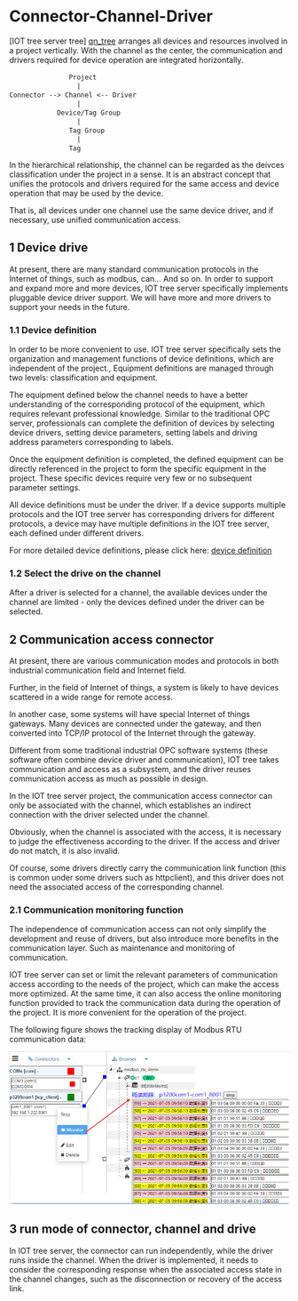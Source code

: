 

Connector-Channel-Driver
==




[IOT tree server tree] [qn_tree] arranges all devices and resources involved in a project vertically. With the channel as the center, the communication and drivers required for device operation are integrated horizontally.


```
               Project
                 |
Connector --> Channel <-- Driver
                 |
            Device/Tag Group
                 |
               Tag Group
                 |
               Tag
```



In the hierarchical relationship, the channel can be regarded as the deivces classification under the project in a sense. It is an abstract concept that unifies the protocols and drivers required for the same access and device operation that may be used by the device.

That is, all devices under one channel use the same device driver, and if necessary, use unified communication access.




## 1 Device drive

At present, there are many standard communication protocols in the Internet of things, such as modbus, can... And so on. In order to support and expand more and more devices, IOT tree server specifically implements pluggable device driver support. We will have more and more drivers to support your needs in the future.




### 1.1 Device definition

In order to be more convenient to use. IOT tree server specifically sets the organization and management functions of device definitions, which are independent of the project., Equipment definitions are managed through two levels: classification and equipment.

The equipment defined below the channel needs to have a better understanding of the corresponding protocol of the equipment, which requires relevant professional knowledge. Similar to the traditional OPC server, professionals can complete the definition of devices by selecting device drivers, setting device parameters, setting labels and driving address parameters corresponding to labels.

Once the equipment definition is completed, the defined equipment can be directly referenced in the project to form the specific equipment in the project. These specific devices require very few or no subsequent parameter settings.

All device definitions must be under the driver. If a device supports multiple protocols and the IOT tree server has corresponding drivers for different protocols, a device may have multiple definitions in the IOT tree server, each defined under different drivers.


For more detailed device definitions, please click here: 
[device definition][qn_devdef]



### 1.2 Select the drive on the channel

After a driver is selected for a channel, the available devices under the channel are limited - only the devices defined under the driver can be selected.




## 2 Communication access connector

At present, there are various communication modes and protocols in both industrial communication field and Internet field.

Further, in the field of Internet of things, a system is likely to have devices scattered in a wide range for remote access.

In another case, some systems will have special Internet of things gateways. Many devices are connected under the gateway, and then converted into TCP/IP protocol of the Internet through the gateway.

Different from some traditional industrial OPC software systems (these software often combine device driver and communication), IOT tree takes communication and access as a subsystem, and the driver reuses communication access as much as possible in design.

In the IOT tree server project, the communication access connector can only be associated with the channel, which establishes an indirect connection with the driver selected under the channel.

Obviously, when the channel is associated with the access, it is necessary to judge the effectiveness according to the driver. If the access and driver do not match, it is also invalid.

Of course, some drivers directly carry the communication link function (this is common under some drivers such as httpclient), and this driver does not need the associated access of the corresponding channel.



### 2.1 Communication monitoring function

The independence of communication access can not only simplify the development and reuse of drivers, but also introduce more benefits in the communication layer. Such as maintenance and monitoring of communication.

IOT tree server can set or limit the relevant parameters of communication access according to the needs of the project, which can make the access more optimized. At the same time, it can also access the online monitoring function provided to track the communication data during the operation of the project. It is more convenient for the operation of the project.

The following figure shows the tracking display of Modbus RTU communication data:

<img src="../img/conn_mon.png" />



## 3 run mode of connector, channel and drive
In IOT tree server, the connector can run independently, while the driver runs inside the channel. When the driver is implemented, it needs to consider the corresponding response when the associated access state in the channel changes, such as the disconnection or recovery of the access link.



[qn_tree]: ./quick_know_tree.md
[qn_devdef]: ./quick_know_devdef.md
